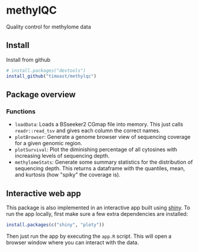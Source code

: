 # methylQC
Quality control for methylome data

## Install

Install from github

```R
# install.packages("devtools")
install_github("timoast/methylqc")
```

## Package overview

### Functions

* `loadData`: Loads a BSseeker2 CGmap file into memory. This just calls `readr::read_tsv` and gives each column the correct names.  
* `plotBrowser`: Generate a genome browser view of sequencing coverage for a given genomic region.  
* `plotSurvival`: Plot the diminishing percentage of all cytosines with increasing levels of sequencing depth.  
* `methylomeStats`: Generate some summary statistics for the distribution of sequencing depth. This returns a dataframe with the quantiles, mean, and kurtosis (how "spiky" the coverage is).  


## Interactive web app  

This package is also implemented in an interactive app built using [shiny](http://www.shinyapps.io/). To run the app locally, first make sure a few extra dependencies are installed:

```R
install.packages(c("shiny", "ploty"))
```

Then just run the app by executing the `app.R` script. This will open a browser window where you can interact with the data.